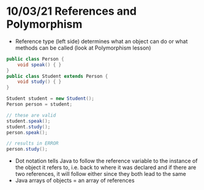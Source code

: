 # 10/03/21 References and Polymorphism
- Reference type (left side) determines what an object can do or what methods can be called (look at Polymorphism lesson)

```java
public class Person {
    void speak() { }
}
public class Student extends Person {
    void study() { }
}

Student student = new Student();
Person person = student;

// these are valid
student.speak();
student.study();
person.speak();

// results in ERROR
person.study();
```

- Dot notation tells Java to follow the reference variable to the instance of the object it refers to, i.e. back to where it was declared and if there are two references, it will follow either since they both lead to the same
- Java arrays of objects = an array of references